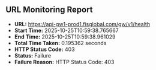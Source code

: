 ## URL Monitoring Report

- **URL:** https://api-gw1-prod1.fisglobal.com/gw/v1/health
- **Start Time:** 2025-10-25T10:59:38.765667
- **End Time:** 2025-10-25T10:59:38.961029
- **Total Time Taken:** 0.195362 seconds
- **HTTP Status Code:** 403
- **Status:** Failure
- **Failure Reason:** HTTP Status Code: 403
